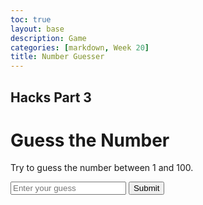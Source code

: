 ```yaml
---
toc: true
layout: base
description: Game
categories: [markdown, Week 20]
title: Number Guesser
---
```

## Hacks Part 3

<html>
<head>
  <title>Guess the Number</title>
  <link rel="stylesheet" href="/devops/assets/css/game.css">
</head>
<body>

  <h1>Guess the Number</h1>
  <p id="numberguessor">Try to guess the number between 1 and 100.</p>
  <input type="text" id="guess" placeholder="Enter your guess">
  <button is="button" onclick="checkGuess()">Submit</button>
  <p id="result"></p>
  <script>
    // Generate a random number between 1 and 100
    const randomNumber = Math.floor(Math.random() * 100) + 1;
    let attempts = 0;

    function checkGuess() {
      // Get the user's guess
      const guess = parseInt(document.getElementById("guess").value);

      // Increase the number of attempts
      attempts++;

      // Check if the guess is correct
      if (guess === randomNumber) {
        document.getElementById("result").innerHTML = `Congratulations! You guessed the number in ${attempts} attempts.`;
      } else if (guess < randomNumber) {
        document.getElementById("result").innerHTML = "Too low. Guess again.";
      } else {
        document.getElementById("result").innerHTML = "Too high. Guess again.";
      }
    }
  </script>
</body>
</html>
